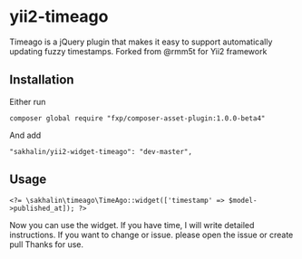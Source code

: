 yii2-timeago
============

Timeago is a jQuery plugin that makes it easy to support automatically updating fuzzy timestamps. Forked from @rmm5t for Yii2 framework


## Installation

Either run
```
composer global require "fxp/composer-asset-plugin:1.0.0-beta4"
```

And add

```
"sakhalin/yii2-widget-timeago": "dev-master",
```

## Usage

```
<?= \sakhalin\timeago\TimeAgo::widget(['timestamp' => $model->published_at]); ?>
```


Now you can use the widget.
If you have time, I will write detailed instructions.
If you want to change or issue. please open the issue or create pull
Thanks for use.